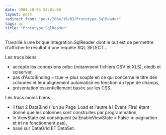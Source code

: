 ```yaml
---
date: 2004-10-03 20:01:00
layout: post
redirect_from: "post/2004/10/03/Prototype-SqlReader"
tags: qc
title: "Prototype SqlReader"
---
```


Travaillé à une brique Integration.SqlReader dont le but est de permettre
d'afficher le résultat d'une requête SQL SELECT...

Les trucs biens

* accepte les connexions odbc (notamment fichiers CSV et XLS), oledb et
sqlserver,
* pas d'AutoBinding = true => plus souple en ce qui concerne le titre des
colonnes et leur alignement automatisé en fonction du type de champs,
* présentation essentiellement basée sur les CSS.

Les trucs moins biens

* il faut 2 DataBind (l'un au Page_Load et l'autre à l'Event_Fire) étant
donné que les colonnes sont construites par programmation,
* le ViewState est conséquent (si EnableViewState = False => pagination et
tri ne fonctionnent pas),
* basé sur DataGrid ET DataSet.

